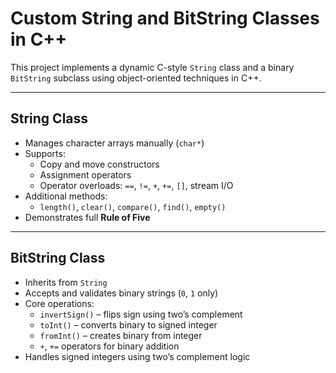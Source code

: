 # Custom String and BitString Classes in C++

This project implements a dynamic C-style `String` class and a binary `BitString` subclass using object-oriented techniques in C++.

---

## String Class

- Manages character arrays manually (`char*`)
- Supports:
  - Copy and move constructors
  - Assignment operators
  - Operator overloads: `==`, `!=`, `+`, `+=`, `[]`, stream I/O
- Additional methods:
  - `length()`, `clear()`, `compare()`, `find()`, `empty()`
- Demonstrates full **Rule of Five**

---

## BitString Class

- Inherits from `String`
- Accepts and validates binary strings (`0`, `1` only)
- Core operations:
  - `invertSign()` – flips sign using two’s complement
  - `toInt()` – converts binary to signed integer
  - `fromInt()` – creates binary from integer
  - `+`, `+=` operators for binary addition
- Handles signed integers using two’s complement logic
